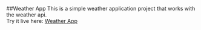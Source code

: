 ##Weather App
This is a simple weather application project that works with the weather api.<br>
Try it live here: [Weather App](https://yusef-h.github.io/weather-app/)